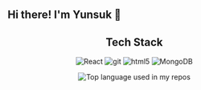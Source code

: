 ## Hi there! I'm Yunsuk 👋
<h2 align="center">Tech Stack</h2>
<p align="center">
  <img alt="React" src="https://img.shields.io/badge/-React-45b8d8?style=flat-square&logo=react&logoColor=white" />
  <img alt="git" src="https://img.shields.io/badge/-Git-F05032?style=flat-square&logo=git&logoColor=white" />
  <img alt="html5" src="https://img.shields.io/badge/-HTML5-E34F26?style=flat-square&logo=html5&logoColor=white" />
  <img alt="MongoDB" src="https://img.shields.io/badge/-MongoDB-13aa52?style=flat-square&logo=mongodb&logoColor=white" />
</p>

<div align="center">
  <img width="" src="https://github-readme-stats.vercel.app/api/top-langs/?username=YS739&layout=compact&hide_title=1&card_width=300" alt="Top language used in my repos" />
  </div>
